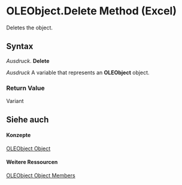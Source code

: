 
# OLEObject.Delete Method (Excel)

Deletes the object.


## Syntax

 _Ausdruck_. **Delete**

 _Ausdruck_ A variable that represents an **OLEObject** object.


### Return Value

Variant


## Siehe auch


#### Konzepte


[OLEObject Object](bc3ef12d-1531-6c21-71ab-3df6bb851f3b.md)
#### Weitere Ressourcen


[OLEObject Object Members](http://msdn.microsoft.com/library/fcee0a0a-a270-9f03-37f6-eb5989797bba%28Office.15%29.aspx)